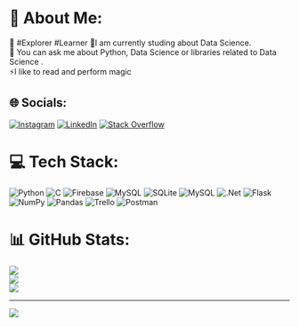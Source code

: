 # 💫 About Me:
🔭 #Explorer #Learner
🌱I am currently studing about Data Science.<br>
💬 You can ask me about Python, Data Science or libraries related to Data Science .<br>
⚡I like to read and perform magic 


## 🌐 Socials:
[![Instagram](https://img.shields.io/badge/Instagram-%23E4405F.svg?logo=Instagram&logoColor=white)](https://instagram.com/deepak_the_ace) [![LinkedIn](https://img.shields.io/badge/LinkedIn-%230077B5.svg?logo=linkedin&logoColor=white)](https://www.linkedin.com/in/deepak-gupta-362410230/) [![Stack Overflow](https://img.shields.io/badge/-Stackoverflow-FE7A16?logo=stack-overflow&logoColor=white)](https://stackoverflow.com/users/19246192) 

# 💻 Tech Stack:
![Python](https://img.shields.io/badge/python-3670A0?style=for-the-badge&logo=python&logoColor=ffdd54) ![C](https://img.shields.io/badge/c-%2300599C.svg?style=for-the-badge&logo=c&logoColor=white) ![Firebase](https://img.shields.io/badge/firebase-%23039BE5.svg?style=for-the-badge&logo=firebase) ![MySQL](https://img.shields.io/badge/mysql-%2300f.svg?style=for-the-badge&logo=mysql&logoColor=white) ![SQLite](https://img.shields.io/badge/sqlite-%2307405e.svg?style=for-the-badge&logo=sqlite&logoColor=white) ![MySQL](https://img.shields.io/badge/mysql-%2300f.svg?style=for-the-badge&logo=mysql&logoColor=white) ![.Net](https://img.shields.io/badge/.NET-5C2D91?style=for-the-badge&logo=.net&logoColor=white) ![Flask](https://img.shields.io/badge/flask-%23000.svg?style=for-the-badge&logo=flask&logoColor=white) ![NumPy](https://img.shields.io/badge/numpy-%23013243.svg?style=for-the-badge&logo=numpy&logoColor=white) ![Pandas](https://img.shields.io/badge/pandas-%23150458.svg?style=for-the-badge&logo=pandas&logoColor=white) ![Trello](https://img.shields.io/badge/Trello-%23026AA7.svg?style=for-the-badge&logo=Trello&logoColor=white) ![Postman](https://img.shields.io/badge/Postman-FF6C37?style=for-the-badge&logo=postman&logoColor=white)
# 📊 GitHub Stats:
![](https://github-readme-stats.vercel.app/api?username=deepaktheace&theme=dark&hide_border=false&include_all_commits=false&count_private=false)<br/>
![](https://github-readme-streak-stats.herokuapp.com/?user=deepaktheace&theme=dark&hide_border=false)<br/>
![](https://github-readme-stats.vercel.app/api/top-langs/?username=deepaktheace&theme=dark&hide_border=false&include_all_commits=false&count_private=false&layout=compact)

---
[![](https://visitcount.itsvg.in/api?id=deepaktheace&icon=0&color=0)](https://visitcount.itsvg.in)
